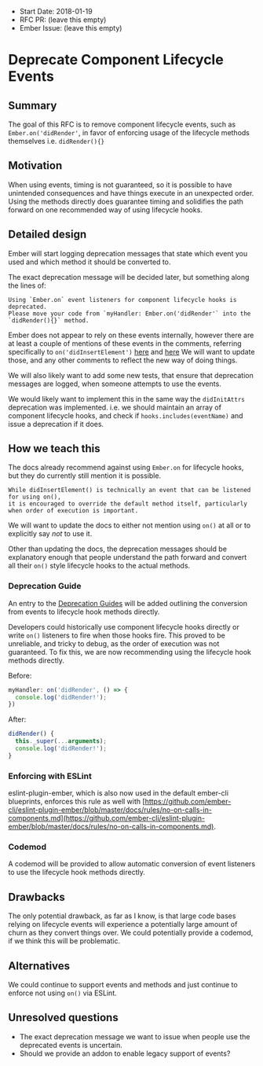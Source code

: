 - Start Date: 2018-01-19
- RFC PR: (leave this empty)
- Ember Issue: (leave this empty)

# Deprecate Component Lifecycle Events

## Summary

The goal of this RFC is to remove component lifecycle events, such as `Ember.on('didRender'`,
in favor of enforcing usage of the lifecycle methods themselves i.e. `didRender(){}`

## Motivation

When using events, timing is not guaranteed, so it is possible to have unintended
consequences and have things execute in an unexpected order. Using the methods directly
does guarantee timing and solidifies the path forward on one recommended way of using
lifecycle hooks.

## Detailed design

Ember will start logging deprecation messages that state which event you used and which
method it should be converted to.

The exact deprecation message will be decided later, but something along the lines of:

```
Using `Ember.on` event listeners for component lifecycle hooks is deprecated.
Please move your code from `myHandler: Ember.on('didRender'` into the `didRender(){}` method.
```

Ember does not appear to rely on these events internally, however there are at least a couple of mentions of 
these events in the comments, referring specifically to `on('didInsertElement')` 
[here](https://github.com/emberjs/ember.js/blob/master/packages/ember-metal/lib/run_loop.js#L140) 
and [here](https://github.com/emberjs/ember.js/blob/master/packages/ember-runtime/lib/ext/function.js#L149) 
We will want to update those, and any other comments to reflect the new way of doing things.

We will also likely want to add some new tests, that ensure that deprecation messages are logged, when someone attempts to use the events.

We would likely want to implement this in the same way the `didInitAttrs` deprecation was implemented. i.e. we should maintain an array of
component lifecycle hooks, and check if `hooks.includes(eventName)` and issue a deprecation if it does.

## How we teach this

The docs already recommend against using `Ember.on` for lifecycle hooks, but they do currently
still mention it is possible.

```
While didInsertElement() is technically an event that can be listened for using on(),
it is encouraged to override the default method itself, particularly when order of execution is important.
```

We will want to update the docs to either not mention using `on()` at all or to explicitly say *not* to use it.

Other than updating the docs, the deprecation messages should be explanatory enough that people understand the path
forward and convert all their `on()` style lifecycle hooks to the actual methods.

### Deprecation Guide

An entry to the [Deprecation Guides](https://emberjs.com/deprecations/) will be added outlining the conversion from
events to lifecycle hook methods directly.

Developers could historically use component lifecycle hooks directly or write `on()` listeners to fire when those hooks
fire. This proved to be unreliable, and tricky to debug, as the order of execution was not guaranteed. To fix this, we
are now recommending using the lifecycle hook methods directly.

Before:
```js
myHandler: on('didRender', () => {
  console.log('didRender!');
})
```

After:
```js
didRender() {
  this._super(...arguments);
  console.log('didRender!');
}
```

### Enforcing with ESLint

eslint-plugin-ember, which is also now used in the default ember-cli blueprints, enforces this rule as well with
[https://github.com/ember-cli/eslint-plugin-ember/blob/master/docs/rules/no-on-calls-in-components.md](https://github.com/ember-cli/eslint-plugin-ember/blob/master/docs/rules/no-on-calls-in-components.md).

### Codemod

A codemod will be provided to allow automatic conversion of event listeners to use the lifecycle hook methods directly.

## Drawbacks

The only potential drawback, as far as I know, is that large code bases relying on lifecycle events will
experience a potentially large amount of churn as they convert things over. We could potentially provide a
codemod, if we think this will be problematic.

## Alternatives

We could continue to support events and methods and just continue to enforce not using `on()` via ESLint.

## Unresolved questions

* The exact deprecation message we want to issue when people use the deprecated events is uncertain.
* Should we provide an addon to enable legacy support of events?
